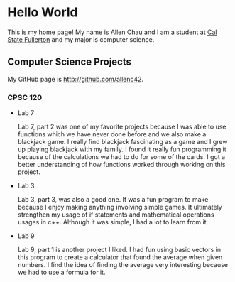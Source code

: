 # Hello World

This is my home page! My name is Allen Chau and I am a student at [Cal State Fullerton](http://www.fullerton.edu/) and my major is computer science.

## Computer Science Projects

My GitHub page is http://github.com/allenc42.

### CPSC 120

* Lab 7

    Lab 7, part 2 was one of my favorite projects because I was able to use functions which we have never done before and we also make a blackjack game. I really find blackjack fascinating as a game and I grew up playing blackjack with my family. I found it really fun programming it because of the calculations we had to do for some of the cards. I got a better understanding of how functions worked through working on this project.

* Lab 3

    Lab 3, part 3, was also a good one. It was a fun program to make because I enjoy making anything involving simple games. It ultimately strengthen my usage of if statements and mathematical operations usages in c++. Although it was simple, I had a lot to learn from it.

* Lab 9

    Lab 9, part 1 is another project I liked. I had fun using basic vectors in this program to create a calculator that found the average when given numbers. I find the idea of finding the average very interesting because we had to use a formula for it. 
